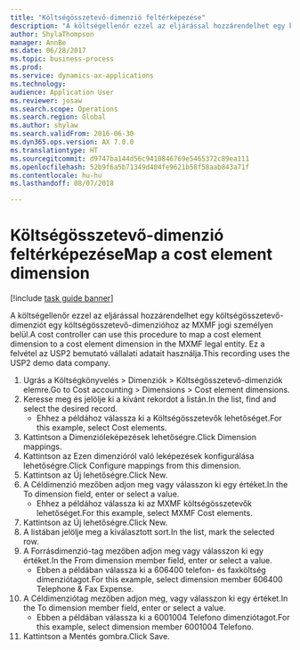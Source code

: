 ```yaml
--- 
title: "Költségösszetevő-dimenzió feltérképezése"
description: "A költségellenőr ezzel az eljárással hozzárendelhet egy költségösszetevő-dimenziót egy költségösszetevő-dimenzióhoz az MXMF jogi személyen belül."
author: ShylaThompson
manager: AnnBe
ms.date: 06/28/2017
ms.topic: business-process
ms.prod: 
ms.service: dynamics-ax-applications
ms.technology: 
audience: Application User
ms.reviewer: josaw
ms.search.scope: Operations
ms.search.region: Global
ms.author: shylaw
ms.search.validFrom: 2016-06-30
ms.dyn365.ops.version: AX 7.0.0
ms.translationtype: HT
ms.sourcegitcommit: d9747ba144d56c9410846769e5465372c89ea111
ms.openlocfilehash: 52b9f6a5b71349d404fe9621b58f58aab843a71f
ms.contentlocale: hu-hu
ms.lasthandoff: 08/07/2018

---
```

# <a name="map-a-cost-element-dimension"></a><span data-ttu-id="18f1f-103">Költségösszetevő-dimenzió feltérképezése</span><span class="sxs-lookup"><span data-stu-id="18f1f-103">Map a cost element dimension</span></span>

[!include [task guide banner](../../includes/task-guide-banner.md)]

<span data-ttu-id="18f1f-104">A költségellenőr ezzel az eljárással hozzárendelhet egy költségösszetevő-dimenziót egy költségösszetevő-dimenzióhoz az MXMF jogi személyen belül.</span><span class="sxs-lookup"><span data-stu-id="18f1f-104">A cost controller can use this procedure to map a cost element dimension to a cost element dimension in the MXMF legal entity.</span></span> <span data-ttu-id="18f1f-105">Ez a felvétel az USP2 bemutató vállalati adatait használja.</span><span class="sxs-lookup"><span data-stu-id="18f1f-105">This recording uses the USP2 demo data company.</span></span>

1. <span data-ttu-id="18f1f-106">Ugrás a Költségkönyvelés > Dimenziók > Költségösszetevő-dimenziók elemre.</span><span class="sxs-lookup"><span data-stu-id="18f1f-106">Go to Cost accounting > Dimensions > Cost element dimensions.</span></span>
2. <span data-ttu-id="18f1f-107">Keresse meg és jelölje ki a kívánt rekordot a listán.</span><span class="sxs-lookup"><span data-stu-id="18f1f-107">In the list, find and select the desired record.</span></span>
    * <span data-ttu-id="18f1f-108">Ehhez a példához válassza ki a Költségösszetevők lehetőséget.</span><span class="sxs-lookup"><span data-stu-id="18f1f-108">For this example, select Cost elements.</span></span>  
3. <span data-ttu-id="18f1f-109">Kattintson a Dimenzióleképezések lehetőségre.</span><span class="sxs-lookup"><span data-stu-id="18f1f-109">Click Dimension mappings.</span></span>
4. <span data-ttu-id="18f1f-110">Kattintson az Ezen dimenzióról való leképezések konfigurálása lehetőségre.</span><span class="sxs-lookup"><span data-stu-id="18f1f-110">Click Configure mappings from this dimension.</span></span>
5. <span data-ttu-id="18f1f-111">Kattintson az Új lehetőségre.</span><span class="sxs-lookup"><span data-stu-id="18f1f-111">Click New.</span></span>
6. <span data-ttu-id="18f1f-112">A Céldimenzió mezőben adjon meg vagy válasszon ki egy értéket.</span><span class="sxs-lookup"><span data-stu-id="18f1f-112">In the To dimension field, enter or select a value.</span></span>
    * <span data-ttu-id="18f1f-113">Ehhez a példához válassza ki az MXMF költségösszetevők lehetőséget.</span><span class="sxs-lookup"><span data-stu-id="18f1f-113">For this example, select MXMF Cost elements.</span></span>  
7. <span data-ttu-id="18f1f-114">Kattintson az Új lehetőségre.</span><span class="sxs-lookup"><span data-stu-id="18f1f-114">Click New.</span></span>
8. <span data-ttu-id="18f1f-115">A listában jelölje meg a kiválasztott sort.</span><span class="sxs-lookup"><span data-stu-id="18f1f-115">In the list, mark the selected row.</span></span>
9. <span data-ttu-id="18f1f-116">A Forrásdimenzió-tag mezőben adjon meg vagy válasszon ki egy értéket.</span><span class="sxs-lookup"><span data-stu-id="18f1f-116">In the From dimension member field, enter or select a value.</span></span>
    * <span data-ttu-id="18f1f-117">Ebben a példában válassza ki a 606400 telefon- és faxköltség dimenziótagot.</span><span class="sxs-lookup"><span data-stu-id="18f1f-117">For this example, select dimension member 606400 Telephone & Fax Expense.</span></span>  
10. <span data-ttu-id="18f1f-118">A Céldimenziótag mezőben adjon meg, vagy válasszon ki egy értéket.</span><span class="sxs-lookup"><span data-stu-id="18f1f-118">In the To dimension member field, enter or select a value.</span></span>
    * <span data-ttu-id="18f1f-119">Ebben a példában válassza ki a 6001004 Telefono dimenziótagot.</span><span class="sxs-lookup"><span data-stu-id="18f1f-119">For this example, select dimension member 6001004 Telefono.</span></span>  
11. <span data-ttu-id="18f1f-120">Kattintson a Mentés gombra.</span><span class="sxs-lookup"><span data-stu-id="18f1f-120">Click Save.</span></span>


